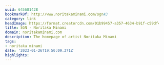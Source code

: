 ```yaml
---
uuid: 645601428
bookmarkOf: http://www.noritakaminami.com/sgn#3
category: link
headImage: https://format.creatorcdn.com/01b99457-a357-4634-b91f-c59df4755e33/0/0/0/0,352,853,928,1600,1200/0-0-0/d22af55e-f8a7-460f-924f-8cf9a9772509/1/2/Minami_02.jpg?fjkss=exp=2010125725~hmac=e0a2fe526c5171e7dca08047ca586f033526dc72d196d26ad67811e59757b7c2
title: SGN - Noritaka Minami
domain: noritakaminami.com
description: The homepage of artist Noritaka Minami
tags:
- noritaka minami
date: '2023-01-26T19:50:09.371Z'
highlights: 
---
```



